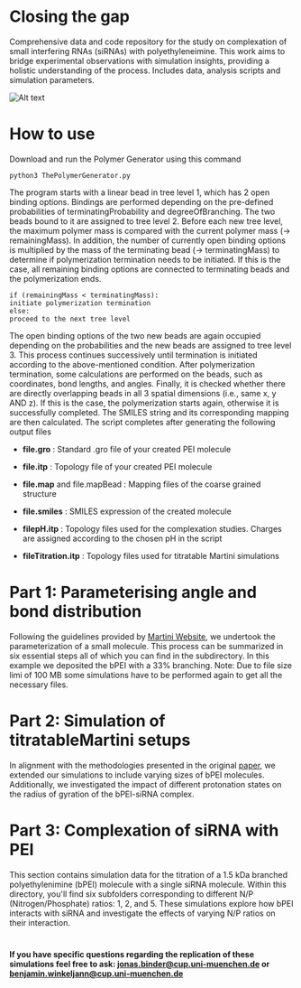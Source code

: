 # Closing the gap
Comprehensive data and code repository for the study on complexation of small interfering RNAs (siRNAs) with polyethyleneimine. This work aims to bridge experimental observations with simulation insights, providing a holistic understanding of the process. Includes data, analysis scripts and simulation parameters.

![Alt text](./README/complex.png)

# How to use
Download and run the Polymer Generator using this command 

	python3 ThePolymerGenerator.py
 
The program starts with a linear bead in tree level 1, which has 2 open binding options.
Bindings are performed depending on the pre-defined probabilities of terminatingProbability and degreeOfBranching. The two beads bound to it are assigned to tree level 2.
Before each new tree level, the maximum polymer mass is compared with the current polymer mass (-> remainingMass). In addition, the number of currently open binding options is multiplied by the mass of the terminating bead (-> terminatingMass) to determine if polymerization termination needs to be initiated. If this is the case, all remaining binding options are connected to terminating beads and the polymerization ends.


  
    if (remainingMass < terminatingMass):  
    initiate polymerization termination  
    else:  
    proceed to the next tree level  

The open binding options of the two new beads are again occupied depending on the probabilities and the new beads are assigned to tree level 3. This process continues successively until termination is initiated according to the above-mentioned condition.
After polymerization termination, some calculations are performed on the beads, such as coordinates, bond lengths, and angles.
Finally, it is checked whether there are directly overlapping beads in all 3 spatial dimensions (i.e., same x, y AND z). If this is the case, the polymerization starts again, otherwise it is successfully completed.
The SMILES string and its corresponding mapping are then calculated.
The script completes after generating the following output files


* **file.gro** : Standard .gro file of your created PEI molecule

+ **file.itp** : Topology file of your created PEI molecule

- **file.map** and file.mapBead : Mapping files of the coarse grained structure
  
* **file.smiles** : SMILES expression of the created molecule
  
* **filepH.itp** : Topology files used for the complexation studies. Charges are assigned according to the chosen pH in the script
  
* **fileTitration.itp** : Topology files used for titratable Martini simulations

# Part 1: Parameterising angle and bond distribution
Following the guidelines provided by [Martini Website](http://cgmartini.nl/index.php/martini-3-tutorials/parameterizing-a-new-small-molecule), we undertook the parameterization of a small molecule. This process can be summarized in six essential steps all of which you can find in the subdirectory. In this example we deposited the bPEI with a 33% branching. Note: Due to file size limi of 100 MB some simulations have to be performed again to get all the necessary files. 


# Part 2: Simulation of titratableMartini setups
In alignment with the methodologies presented in the original [paper](https://pure.rug.nl/ws/portalfiles/portal/130104951/5.0014258.pdf), we extended our simulations to include varying sizes of bPEI molecules. Additionally, we investigated the impact of different protonation states on the radius of gyration of the bPEI-siRNA complex.


# Part 3: Complexation of siRNA with PEI
This section contains simulation data for the titration of a 1.5 kDa branched polyethylenimine (bPEI) molecule with a single siRNA molecule. Within this directory, you'll find six subfolders corresponding to different N/P (Nitrogen/Phosphate) ratios: 1, 2, and 5. These simulations explore how bPEI interacts with siRNA and investigate the effects of varying N/P ratios on their interaction.
#
**If you have specific questions regarding the replication of these simulations feel free to ask: jonas.binder@cup.uni-muenchen.de or benjamin.winkeljann@cup.uni-muenchen.de**
